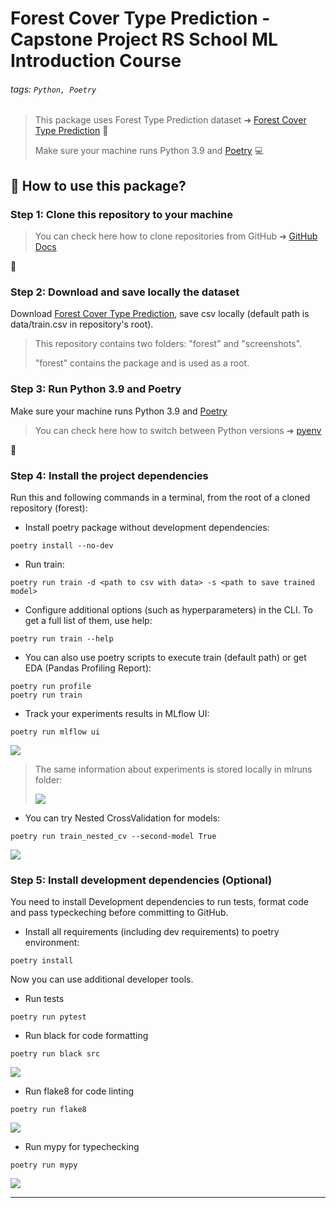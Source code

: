 # Forest Cover Type Prediction - Capstone Project RS School ML Introduction Course

###### tags: `Python, Poetry`

> This package uses Forest Type Prediction dataset ➜ [Forest Cover Type Prediction](https://www.kaggle.com/competitions/forest-cover-type-prediction/data)  :evergreen_tree: 
> 
> Make sure your machine runs Python 3.9 and [Poetry](https://python-poetry.org/) :computer: 

## :memo: How to use this package?

### Step 1: Clone this repository to your machine

> You can check here how to clone repositories from GitHub ➜ [GitHub Docs](https://docs.github.com/en/repositories/creating-and-managing-repositories/cloning-a-repository) 

:rocket: 

### Step 2: Download and save locally the dataset

Download [Forest Cover Type Prediction](https://www.kaggle.com/competitions/forest-cover-type-prediction/data), save csv locally (default path is data/train.csv in repository's root).

> This repository contains two folders: "forest" and "screenshots". 
> 
> "forest" contains the package and is used as a root.

### Step 3: Run Python 3.9 and Poetry

Make sure your machine runs Python 3.9 and [Poetry](https://python-poetry.org/)

> You can check here how to switch between Python versions ➜ [pyenv](https://realpython.com/intro-to-pyenv/#installing-pyenv) 

:rocket: 

### Step 4: Install the project dependencies

Run this and following commands in a terminal, from the root of a cloned repository (forest):

- Install poetry package without development dependencies:
```python=1
poetry install --no-dev
```
- Run train:
```python=2
poetry run train -d <path to csv with data> -s <path to save trained model>
```
- Configure additional options (such as hyperparameters) in the CLI. To get a full list of them, use help:
```python=3
poetry run train --help
```
- You can also use poetry scripts to execute train (default path) or get EDA (Pandas Profiling Report):
```python=4
poetry run profile
poetry run train
```
- Track your experiments results in MLflow UI:
```python=6
poetry run mlflow ui
```

![](https://i.imgur.com/MuyCueq.png)


> The same information about experiments is stored locally in mlruns folder:
> 
> ![](https://i.imgur.com/kensYPR.png)

- You can try Nested CrossValidation for models:
```python=7
poetry run train_nested_cv --second-model True
```

![](https://i.imgur.com/tMAd0fR.png)


### Step 5: Install development dependencies (Optional)

You need to install Development dependencies to run tests, format code and pass typeckeching before committing to GitHub.

- Install all requirements (including dev requirements) to poetry environment:
```python=8
poetry install
```

Now you can use additional developer tools.

- Run tests
```python=9
poetry run pytest
```
- Run black for code formatting
```python=10
poetry run black src 
```

![](https://i.imgur.com/iyAsPFB.png)


- Run flake8 for code linting
```python=11
poetry run flake8
```
![](https://i.imgur.com/h832IFC.png)

- Run mypy for typechecking
```python=12
poetry run mypy
```
![](https://i.imgur.com/TPmezio.png)


---

